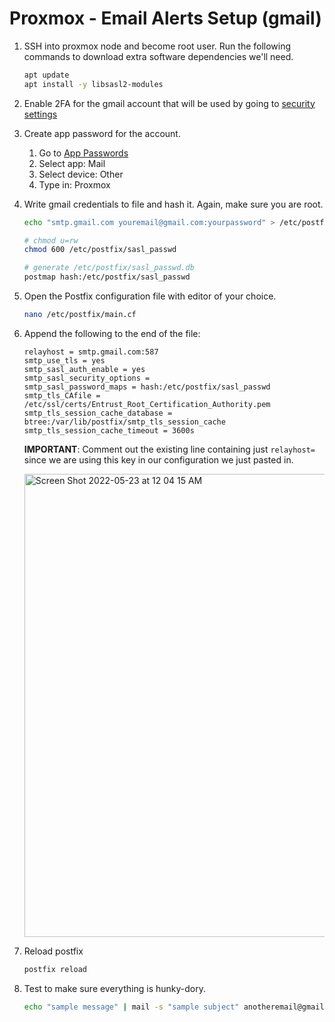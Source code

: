 # Proxmox - Email Alerts Setup (gmail)

1. SSH into proxmox node and become root user. Run the following commands to download extra software dependencies we'll need.

    ```bash
    apt update
    apt install -y libsasl2-modules
    ```

2. Enable 2FA for the gmail account that will be used by going to [security settings](https://myaccount.google.com/security)

3. Create app password for the account.
    1. Go to [App Passwords](https://security.google.com/settings/security/apppasswords)
    2. Select app: Mail
    3. Select device: Other
    4. Type in: Proxmox
  
4. Write gmail credentials to file and hash it. Again, make sure you are root.

    ```bash
    echo "smtp.gmail.com youremail@gmail.com:yourpassword" > /etc/postfix/sasl_passwd
    
    # chmod u=rw
    chmod 600 /etc/postfix/sasl_passwd
    
    # generate /etc/postfix/sasl_passwd.db
    postmap hash:/etc/postfix/sasl_passwd
    ```


5. Open the Postfix configuration file with editor of your choice.

    ```bash
    nano /etc/postfix/main.cf
    ```

6. Append the following to the end of the file:
    ```text
    relayhost = smtp.gmail.com:587
    smtp_use_tls = yes
    smtp_sasl_auth_enable = yes
    smtp_sasl_security_options =
    smtp_sasl_password_maps = hash:/etc/postfix/sasl_passwd
    smtp_tls_CAfile = /etc/ssl/certs/Entrust_Root_Certification_Authority.pem
    smtp_tls_session_cache_database = btree:/var/lib/postfix/smtp_tls_session_cache
    smtp_tls_session_cache_timeout = 3600s
    ```

    **IMPORTANT**: Comment out the existing line containing just `relayhost=` since we are using this key in our configuration we just pasted in.
    
    <img width="741" alt="Screen Shot 2022-05-23 at 12 04 15 AM" src="https://user-images.githubusercontent.com/12147036/169765896-ebacf0af-f819-4560-b6ed-3dbc227e6766.png">

7. Reload postfix
    ```bash
    postfix reload
    ```

8. Test to make sure everything is hunky-dory.
    ```bash
    echo "sample message" | mail -s "sample subject" anotheremail@gmail.com
    ```

